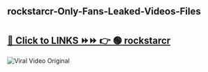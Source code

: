 
 ## rockstarcr-Only-Fans-Leaked-Videos-Files

# <h2><a href="https://mediaupload.pro?rockstarcr">🔗 Click to LINKS ⏩⏩ 👉 🟢 rockstarcr </a></h2>

<a href="https://mediaupload.pro?rockstarcr" rel="nofollow" data-target="animated-image.originalLink"><img src="https://i.ibb.co.com/xMMVF88/686577567.gif" alt="Viral Video Original" style="max-width: 100%; display: inline-block;" data-target="animated-image.originalImage"></a>